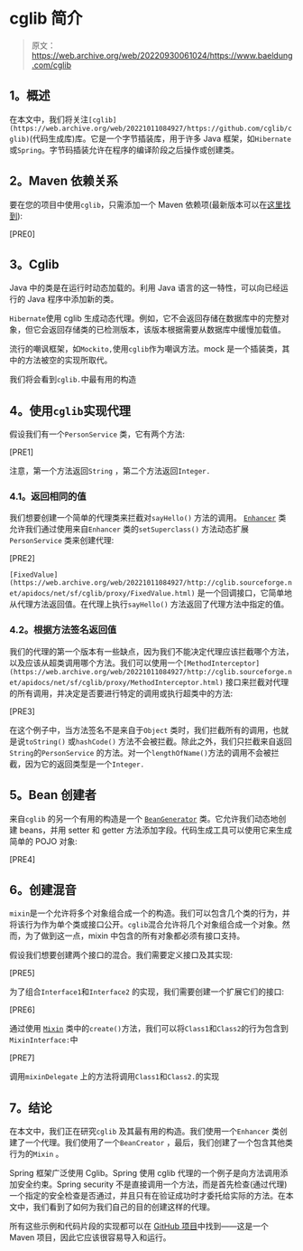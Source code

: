 # cglib 简介

> 原文：<https://web.archive.org/web/20220930061024/https://www.baeldung.com/cglib>

## **1。概述**

在本文中，我们将关注`[cglib](https://web.archive.org/web/20221011084927/https://github.com/cglib/cglib)`(代码生成库)库。它是一个字节插装库，用于许多 Java 框架，如`Hibernate`或`Spring`。字节码插装允许在程序的编译阶段之后操作或创建类。

## **2。Maven 依赖关系**

要在您的项目中使用`cglib`，只需添加一个 Maven 依赖项(最新版本可以在[这里找到](https://web.archive.org/web/20221011084927/https://search.maven.org/classic/#search%7Cgav%7C1%7Cg%3A%22cglib%22%20AND%20a%3A%22cglib%22)):

[PRE0]

## **3。Cglib**

Java 中的类是在运行时动态加载的。利用 Java 语言的这一特性，可以向已经运行的 Java 程序中添加新的类。

`Hibernate`使用 cglib 生成动态代理。例如，它不会返回存储在数据库中的完整对象，但它会返回存储类的已检测版本，该版本根据需要从数据库中缓慢加载值。

流行的嘲讽框架，如`Mockito,`使用`cglib`作为嘲讽方法。mock 是一个插装类，其中的方法被空的实现所取代。

我们将会看到`cglib.`中最有用的构造

## **4。使用`cglib`实现代理**

假设我们有一个`PersonService` 类，它有两个方法:

[PRE1]

注意，第一个方法返回`String` ，第二个方法返回`Integer.`

### **4.1。返回相同的值**

我们想要创建一个简单的代理类来拦截对`sayHello()` 方法的调用。 [`Enhancer`](https://web.archive.org/web/20221011084927/http://cglib.sourceforge.net/apidocs/net/sf/cglib/Enhancer.html) 类允许我们通过使用来自`Enhancer` 类的`setSuperclass()` 方法动态扩展`PersonService` 类来创建代理:

[PRE2]

`[FixedValue](https://web.archive.org/web/20221011084927/http://cglib.sourceforge.net/apidocs/net/sf/cglib/proxy/FixedValue.html)` 是一个回调接口，它简单地从代理方法返回值。在代理上执行`sayHello()` 方法返回了代理方法中指定的值。

### **4.2。根据方法签名返回值**

我们的代理的第一个版本有一些缺点，因为我们不能决定代理应该拦截哪个方法，以及应该从超类调用哪个方法。我们可以使用一个`[MethodInterceptor](https://web.archive.org/web/20221011084927/http://cglib.sourceforge.net/apidocs/net/sf/cglib/proxy/MethodInterceptor.html)` 接口来拦截对代理的所有调用，并决定是否要进行特定的调用或执行超类中的方法:

[PRE3]

在这个例子中，当方法签名不是来自于`Object` 类时，我们拦截所有的调用，也就是说`toString()` 或`hashCode()` 方法不会被拦截。除此之外，我们只拦截来自返回`String`的`PersonService` 的方法。对一个`lengthOfName()`方法的调用不会被拦截，因为它的返回类型是一个`Integer.`

## **5。Bean 创建者**

来自`cglib` 的另一个有用的构造是一个 [`BeanGenerator`](https://web.archive.org/web/20221011084927/http://cglib.sourceforge.net/apidocs/net/sf/cglib/beans/BeanGenerator.html) 类。它允许我们动态地创建 beans，并用 setter 和 getter 方法添加字段。代码生成工具可以使用它来生成简单的 POJO 对象:

[PRE4]

## **6。创建混音**

`mixin`是一个允许将多个对象组合成一个的构造。我们可以包含几个类的行为，并将该行为作为单个类或接口公开。`cglib`混合允许将几个对象组合成一个对象。然而，为了做到这一点，mixin 中包含的所有对象都必须有接口支持。

假设我们想要创建两个接口的混合。我们需要定义接口及其实现:

[PRE5]

为了组合`Interface1`和`Interface2` 的实现，我们需要创建一个扩展它们的接口:

[PRE6]

通过使用 [`Mixin`](https://web.archive.org/web/20221011084927/http://cglib.sourceforge.net/apidocs/net/sf/cglib/proxy/Mixin.html) 类中的`create()`方法，我们可以将`Class1`和`Class2`的行为包含到`MixinInterface:`中

[PRE7]

调用`mixinDelegate` 上的方法将调用`Class1`和`Class2.`的实现

## **7。结论**

在本文中，我们正在研究`cglib` 及其最有用的构造。我们使用一个`Enhancer` 类创建了一个代理。我们使用了一个`BeanCreator` ，最后，我们创建了一个包含其他类行为的`Mixin` 。

Spring 框架广泛使用 Cglib。Spring 使用 cglib 代理的一个例子是向方法调用添加安全约束。Spring security 不是直接调用一个方法，而是首先检查(通过代理)一个指定的安全检查是否通过，并且只有在验证成功时才委托给实际的方法。在本文中，我们看到了如何为我们自己的目的创建这样的代理。

所有这些示例和代码片段的实现都可以在 [GitHub 项目](https://web.archive.org/web/20221011084927/https://github.com/eugenp/tutorials/tree/master/libraries/src/test/java/com/baeldung/cglib/proxy)中找到——这是一个 Maven 项目，因此它应该很容易导入和运行。